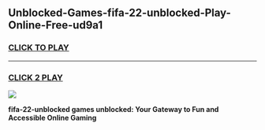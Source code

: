
## Unblocked-Games-fifa-22-unblocked-Play-Online-Free-ud9a1
<h3>
<a href="https://premium76.site?title=fifa-22-unblocked&ref=26A">CLICK TO PLAY</a></h3>
<hr>

<h3>
<a href="https://premium76.site?title=fifa-22-unblocked&ref=26A">CLICK 2 PLAY</a>
  
</h3>

<a href="https://premium76.site?title=fifa-22-unblocked&ref=26A"><img src="https://clearcache.store/games.png"></a>


**fifa-22-unblocked games unblocked: Your Gateway to Fun and Accessible Online Gaming**
